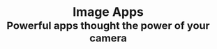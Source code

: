 <div align="center">
  <h1>Image Apps<br><sup>Powerful apps thought the power of your camera</sup></h1>
</div>
